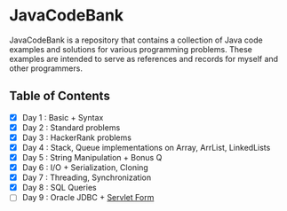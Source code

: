 # JavaCodeBank

JavaCodeBank is a repository that contains a collection of Java code examples and solutions for various programming problems. These examples are intended to serve as references and records for myself and other programmers.

## Table of Contents
- [x] Day 1 : Basic + Syntax
- [x] Day 2 : Standard problems
- [x] Day 3 : HackerRank problems
- [x] Day 4 : Stack, Queue implementations on Array, ArrList, LinkedLists
- [X] Day 5 : String Manipulation + Bonus Q
- [X] Day 6 : I/O +  Serialization, Cloning
- [X] Day 7 : Threading, Synchronization
- [X] Day 8 : SQL Queries
- [ ] Day 9 : Oracle JDBC + [Servlet Form](https://github.com/Rohanc28/JavaCodeBank/tree/main/Day9/ServletRequest)

